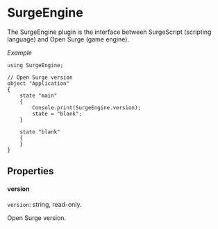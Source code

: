 SurgeEngine
===========

The SurgeEngine plugin is the interface between SurgeScript (scripting language) and Open Surge (game engine).

*Example*

```
using SurgeEngine;

// Open Surge version
object "Application"
{
    state "main"
    {
        Console.print(SurgeEngine.version);
        state = "blank";
    }

    state "blank"
    {
    }
}
```

Properties
----------

#### version

`version`: string, read-only.

Open Surge version.
